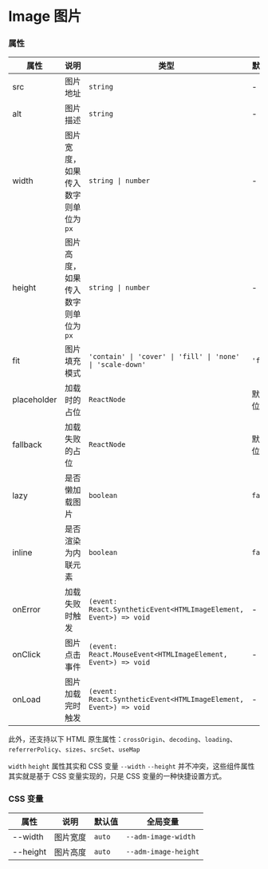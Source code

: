 # Image 图片

<code src="./demos/demo1.tsx"></code>
<code src="./demos/demo2.tsx" debug></code>

### 属性

| 属性        | 说明                                | 类型                                                             | 默认值   |
| ----------- | ----------------------------------- | ---------------------------------------------------------------- | -------- |
| src         | 图片地址                            | `string`                                                         | -        |
| alt         | 图片描述                            | `string`                                                         | -        |
| width       | 图片宽度，如果传入数字则单位为 `px` | `string \| number`                                               | -        |
| height      | 图片高度，如果传入数字则单位为 `px` | `string \| number`                                               | -        |
| fit         | 图片填充模式                        | `'contain' \| 'cover' \| 'fill' \| 'none' \| 'scale-down'`       | `'fill'` |
| placeholder | 加载时的占位                        | `ReactNode`                                                      | 默认占位 |
| fallback    | 加载失败的占位                      | `ReactNode`                                                      | 默认占位 |
| lazy        | 是否懒加载图片                      | `boolean`                                                        | `false`  |
| inline      | 是否渲染为内联元素                  | `boolean`                                                        | `false`  |
| onError     | 加载失败时触发                      | `(event: React.SyntheticEvent<HTMLImageElement, Event>) => void` | -        |
| onClick     | 图片点击事件                        | `(event: React.MouseEvent<HTMLImageElement, Event>) => void`     | -        |
| onLoad      | 图片加载完时触发                    | `(event: React.SyntheticEvent<HTMLImageElement, Event>) => void` | -        |

此外，还支持以下 HTML 原生属性：`crossOrigin`、`decoding`、`loading`、`referrerPolicy`、`sizes`、`srcSet`、`useMap`

`width` `height` 属性其实和 CSS 变量 `--width` `--height` 并不冲突，这些组件属性其实就是基于 CSS 变量实现的，只是 CSS 变量的一种快捷设置方式。

### CSS 变量

| 属性     | 说明     | 默认值 | 全局变量             |
| -------- | -------- | ------ | -------------------- |
| --width  | 图片宽度 | `auto` | `--adm-image-width`  |
| --height | 图片高度 | `auto` | `--adm-image-height` |

